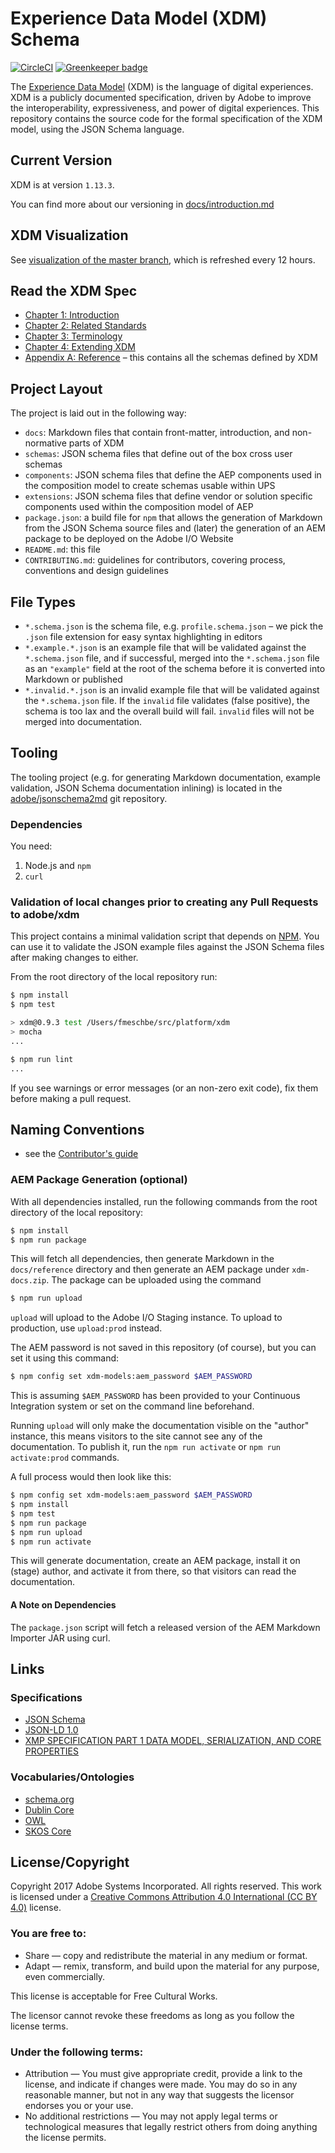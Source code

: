 # Experience Data Model (XDM) Schema

[![CircleCI](https://circleci.com/gh/adobe/xdm.svg?style=svg)](https://circleci.com/gh/adobe/xdm) [![Greenkeeper badge](https://badges.greenkeeper.io/adobe/xdm.svg)](https://greenkeeper.io/)

The [Experience Data Model](https://www.adobe.io/open/standards/xdm) (XDM) is the language of digital experiences.
XDM is a publicly documented specification, driven by Adobe to improve the interoperability, expressiveness, and power of digital experiences.
This repository contains the source code for the formal specification of the XDM model, using the JSON Schema language.

## Current Version

XDM is at version `1.13.3`.

You can find more about our versioning in [docs/introduction.md](docs/introduction.md#versioning)

## XDM Visualization

See [visualization of the master branch](https://opensource.adobe.com/xdmVisualization/prod/master/), which is refreshed every 12 hours.

## Read the XDM Spec

- [Chapter 1: Introduction](docs/introduction.md)
- [Chapter 2: Related Standards](docs/standards.md)
- [Chapter 3: Terminology](docs/terminology.md)
- [Chapter 4: Extending XDM](docs/extensions.md)
- [Appendix A: Reference](docs/reference/README.md) – this contains all the schemas defined by XDM

## Project Layout

The project is laid out in the following way:

- `docs`: Markdown files that contain front-matter, introduction, and non-normative parts of XDM
- `schemas`: JSON schema files that define out of the box cross user schemas
- `components`: JSON schema files that define the AEP components used in the composition model to create schemas usable within UPS
- `extensions`: JSON schema files that define vendor or solution specific components used within the composition model of AEP
- `package.json`: a build file for `npm` that allows the generation of Markdown from the JSON Schema source files and (later) the generation of an AEM package to be deployed on the Adobe I/O Website
- `README.md`: this file
- `CONTRIBUTING.md`: guidelines for contributors, covering process, conventions and design guidelines

## File Types

- `*.schema.json` is the schema file, e.g. `profile.schema.json` – we pick the `.json` file extension for easy syntax highlighting in editors
- `*.example.*.json` is an example file that will be validated against the `*.schema.json` file, and if successful, merged into the `*.schema.json` file as an `"example"` field at the root of the schema before it is converted into Markdown or published
- `*.invalid.*.json` is an invalid example file that will be validated against the `*.schema.json` file. If the `invalid` file validates (false positive), the schema is too lax and the overall build will fail. `invalid` files will not be merged into documentation.

## Tooling

The tooling project (e.g. for generating Markdown documentation, example validation, JSON Schema documentation inlining) is located in the [adobe/jsonschema2md](https://github.com/adobe/jsonschema2md) git repository.

### Dependencies

You need:

1.  Node.js and `npm`
2.  `curl`

### Validation of local changes prior to creating any Pull Requests to adobe/xdm

This project contains a minimal validation script that depends on [NPM](https://www.npmjs.com). You can use it to validate the JSON example files against the JSON Schema files after making changes to either.

From the root directory of the local repository run:

```bash
$ npm install
$ npm test

> xdm@0.9.3 test /Users/fmeschbe/src/platform/xdm
> mocha
...

$ npm run lint
...
```

If you see warnings or error messages (or an non-zero exit code), fix them before making a pull request.

## Naming Conventions

- see the [Contributor's guide](CONTRIBUTING.md)

### AEM Package Generation (optional)

With all dependencies installed, run the following commands from the root directory of the local repository:

```bash
$ npm install
$ npm run package
```

This will fetch all dependencies, then generate Markdown in the `docs/reference` directory and then generate an AEM package under `xdm-docs.zip`. The package can be uploaded using the command

```bash
$ npm run upload
```

`upload` will upload to the Adobe I/O Staging instance. To upload to production, use `upload:prod` instead.

The AEM password is not saved in this repository (of course), but you can set it using this command:

```bash
$ npm config set xdm-models:aem_password $AEM_PASSWORD
```

This is assuming `$AEM_PASSWORD` has been provided to your Continuous Integration system or set on the command line beforehand.

Running `upload` will only make the documentation visible on the "author" instance, this means visitors to the site cannot see any of the documentation. To publish it, run the `npm run activate` or `npm run activate:prod` commands.

A full process would then look like this:

```bash
$ npm config set xdm-models:aem_password $AEM_PASSWORD
$ npm install
$ npm test
$ npm run package
$ npm run upload
$ npm run activate
```

This will generate documentation, create an AEM package, install it on (stage) author, and activate it from there, so that visitors can read the documentation.

#### A Note on Dependencies

The `package.json` script will fetch a released version of the AEM Markdown Importer JAR using curl.

## Links

### Specifications

- [JSON Schema](http://json-schema.org/)
- [JSON-LD 1.0](https://www.w3.org/TR/json-ld/)
- [XMP SPECIFICATION PART 1 DATA MODEL, SERIALIZATION, AND CORE PROPERTIES](http://wwwimages.adobe.com/content/dam/Adobe/en/devnet/xmp/pdfs/XMP%20SDK%20Release%20cc-2014-12/XMPSpecificationPart1.pdf)

### Vocabularies/Ontologies

- [schema.org](http://schema.org)
- [Dublin Core](http://dublincore.org/)
- [OWL](http://www.w3.org/TR/2009/REC-owl2-overview-20091027/)
- [SKOS Core](http://www.w3.org/TR/2009/REC-skos-reference-20090818/)

## License/Copyright

Copyright 2017 Adobe Systems Incorporated. All rights reserved.
This work is licensed under a [Creative Commons Attribution 4.0 International (CC BY 4.0)](https://creativecommons.org/licenses/by/4.0/) license.

### You are free to:

- Share — copy and redistribute the material in any medium or format.
- Adapt — remix, transform, and build upon the material for any purpose, even commercially.

This license is acceptable for Free Cultural Works.

The licensor cannot revoke these freedoms as long as you follow the license terms.

### Under the following terms:

- Attribution — You must give appropriate credit, provide a link to the license, and indicate if changes were made. You may do so in any reasonable manner, but not in any way that suggests the licensor endorses you or your use.
- No additional restrictions — You may not apply legal terms or technological measures that legally restrict others from doing anything the license permits.
